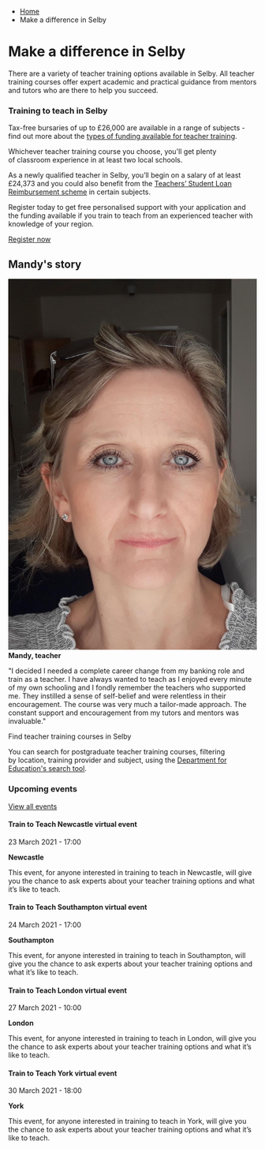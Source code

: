 *   [Home](/)
*   Make a difference in Selby

Make a difference in Selby
==========================

There are a variety of teacher training options available in Selby. All teacher training courses offer expert academic and practical guidance from mentors and tutors who are there to help you succeed.

### Training to teach in Selby

Tax-free bursaries of up to £26,000 are available in a range of subjects - find out more about the [types of funding available for teacher training](https://getintoteaching.education.gov.uk/funding-my-teacher-training/bursaries-and-scholarships-for-teacher-training).

Whichever teacher training course you choose, you'll get plenty of classroom experience in at least two local schools.

As a newly qualified teacher in Selby, you’ll begin on a salary of at least £24,373 and you could also benefit from the [Teachers’ Student Loan Reimbursement scheme](/node/5363) in certain subjects. 

Register today to get free personalised support with your application and the funding available if you train to teach from an experienced teacher with knowledge of your region.

[Register now](https://register.getintoteaching.education.gov.uk/register)

Mandy's story   
----------------

![](/sites/default/files/Mandy%20Langan%20image.jpg)**Mandy, teacher**  
  
"I decided I needed a complete career change from my banking role and train as a teacher. I have always wanted to teach as I enjoyed every minute of my own schooling and I fondly remember the teachers who supported me. They instilled a sense of self-belief and were relentless in their encouragement. The course was very much a tailor-made approach. The constant support and encouragement from my tutors and mentors was invaluable."

Find teacher training courses in Selby

You can search for postgraduate teacher training courses, filtering by location, training provider and subject, using the [Department for Education's search tool](https://www.gov.uk/find-postgraduate-teacher-training-courses).

### Upcoming events

[View all events](/teaching-events)

[](/teaching-events/train-to-teach-events/train-to-teach-newcastle-virtual-event-230321)

#### Train to Teach Newcastle virtual event

23 March 2021 - 17:00

**Newcastle**

This event, for anyone interested in training to teach in Newcastle, will give you the chance to ask experts about your teacher training options and what it’s like to teach.

[](/teaching-events/train-to-teach-events/train-to-teach-southampton-virtual-event-240321)

#### Train to Teach Southampton virtual event

24 March 2021 - 17:00

**Southampton**

This event, for anyone interested in training to teach in Southampton, will give you the chance to ask experts about your teacher training options and what it’s like to teach.

[](/teaching-events/train-to-teach-events/train-to-teach-london-virtual-event-270321)

#### Train to Teach London virtual event

27 March 2021 - 10:00

**London**

This event, for anyone interested in training to teach in London, will give you the chance to ask experts about your teacher training options and what it’s like to teach.

[](/teaching-events/train-to-teach-events/train-to-teach-york-virtual-event-300321)

#### Train to Teach York virtual event

30 March 2021 - 18:00

**York**

This event, for anyone interested in training to teach in York, will give you the chance to ask experts about your teacher training options and what it’s like to teach.